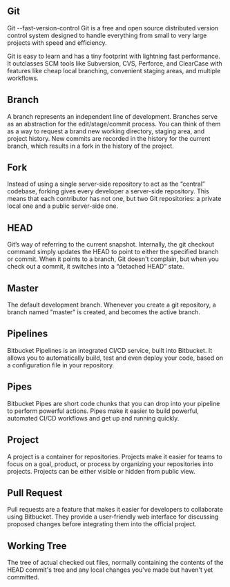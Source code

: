 ## Git ##

Git --fast-version-control
Git is a free and open source distributed version control system designed to handle everything from small to very large projects with speed and efficiency.

Git is easy to learn and has a tiny footprint with lightning fast performance. It outclasses SCM tools like Subversion, CVS, Perforce, and ClearCase with features like cheap local branching, convenient staging areas, and multiple workflows.

## Branch
A branch represents an independent line of development. Branches serve as an abstraction for the edit/stage/commit process. You can think of them as a way to request a brand new working directory, staging area, and project history. New commits are recorded in the history for the current branch, which results in a fork in the history of the project.

## Fork
Instead of using a single server-side repository to act as the “central” codebase, forking gives every developer a server-side repository. This means that each contributor has not one, but two Git repositories: a private local one and a public server-side one.

## HEAD
Git’s way of referring to the current snapshot. Internally, the git checkout command simply updates the HEAD to point to either the specified branch or commit. When it points to a branch, Git doesn't complain, but when you check out a commit, it switches into a “detached HEAD” state.

## Master
The default development branch. Whenever you create a git repository, a branch named "master" is created, and becomes the active branch.

## Pipelines
Bitbucket Pipelines is an integrated CI/CD service, built into Bitbucket. It allows you to automatically build, test and even deploy your code, based on a configuration file in your repository. 

## Pipes
Bitbucket Pipes are short code chunks that you can drop into your pipeline to perform powerful actions. Pipes make it easier to build powerful, automated CI/CD workflows and get up and running quickly.

## Project
A project is a container for repositories. Projects make it easier for teams to focus on a goal, product, or process by organizing your repositories into projects. Projects can be either visible or hidden from public view.

## Pull Request
Pull requests are a feature that makes it easier for developers to collaborate using Bitbucket. They provide a user-friendly web interface for discussing proposed changes before integrating them into the official project.

## Working Tree
The tree of actual checked out files, normally containing the contents of the HEAD commit's tree and any local changes you've made but haven't yet committed.



